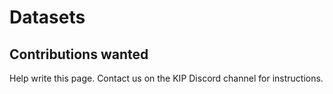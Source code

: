 # Datasets
## Contributions wanted
Help write this page. Contact us on the KIP Discord channel for instructions.
